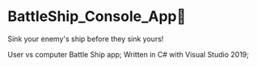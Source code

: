 # BattleShip_Console_App🚢
Sink your enemy's ship before they sink yours!

User vs computer Battle Ship app; 
Written in C# with Visual Studio 2019;
